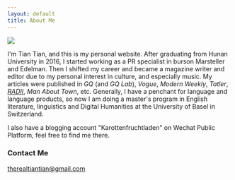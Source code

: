 ```yaml
---
layout: default
title: About Me
---
```


<img class="profile-picture" src="{{site.baseurl}}/{{site.profile-picture}}">

I'm Tian Tian, and this is my personal website. After graduating from Hunan University in 2016, I started working as a PR specialist in burson Marsteller and Edelman. Then I shifted my career and became a magazine writer and editor due to my personal interest in culture, and especially music. My articles were published in *GQ* (and *GQ Lab*), *Vogue*, *Modern Weekly*, *Tatler*, *[RADII](https://radii.co/author/tian-tian)*, *Man About Town*, etc. Generally, I have a penchant for language and language products, so now I am doing a master's program in English literature, linguistics and Digital Humanities at the University of Basel in Switzerland. 

I also have a blogging account "Karottenfruchtladen" on Wechat Public Platform, feel free to find me there. 

### Contact Me

therealtiantian@gmail.com